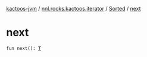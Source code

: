 [kactoos-jvm](../../index.md) / [nnl.rocks.kactoos.iterator](../index.md) / [Sorted](index.md) / [next](./next.md)

# next

`fun next(): `[`T`](index.md#T)